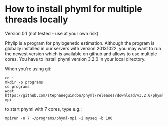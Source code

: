 # How to install phyml for multiple threads locally #
Version 0.1 (not tested - use at your own risk)

Phylip is a program for phylogenetic estimation. Although the program is globally installed in our servers with version 20131022, you may want to run the newest version which is available on github and allows to use multiple cores. You have to install phyml version 3.2.0 in your local directory.

When you're using git:
~~~
cd ~
mkdir -p programs
cd programs
wget https://github.com/stephaneguindon/phyml/releases/download/v3.2.0/phyml-mpi
~~~

to start phyml with 7 cores, type e.g.:
~~~ 
mpirun -n 7 ~/programs/phyml-mpi -i myseq -b 100
~~~

